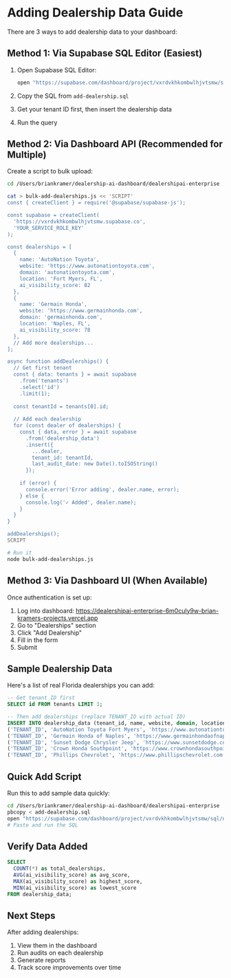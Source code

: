 # Adding Dealership Data Guide

There are 3 ways to add dealership data to your dashboard:

## Method 1: Via Supabase SQL Editor (Easiest)

1. Open Supabase SQL Editor:
   ```bash
   open "https://supabase.com/dashboard/project/vxrdvkhkombwlhjvtsmw/sql/new"
   ```

2. Copy the SQL from `add-dealership.sql`
3. Get your tenant ID first, then insert the dealership data
4. Run the query

## Method 2: Via Dashboard API (Recommended for Multiple)

Create a script to bulk upload:

```bash
cd /Users/briankramer/dealership-ai-dashboard/dealershipai-enterprise

cat > bulk-add-dealerships.js << 'SCRIPT'
const { createClient } = require('@supabase/supabase-js');

const supabase = createClient(
  'https://vxrdvkhkombwlhjvtsmw.supabase.co',
  'YOUR_SERVICE_ROLE_KEY'
);

const dealerships = [
  {
    name: 'AutoNation Toyota',
    website: 'https://www.autonationtoyota.com',
    domain: 'autonationtoyota.com',
    location: 'Fort Myers, FL',
    ai_visibility_score: 82
  },
  {
    name: 'Germain Honda',
    website: 'https://www.germainhonda.com',
    domain: 'germainhonda.com',
    location: 'Naples, FL',
    ai_visibility_score: 78
  },
  // Add more dealerships...
];

async function addDealerships() {
  // Get first tenant
  const { data: tenants } = await supabase
    .from('tenants')
    .select('id')
    .limit(1);
  
  const tenantId = tenants[0].id;
  
  // Add each dealership
  for (const dealer of dealerships) {
    const { data, error } = await supabase
      .from('dealership_data')
      .insert({
        ...dealer,
        tenant_id: tenantId,
        last_audit_date: new Date().toISOString()
      });
    
    if (error) {
      console.error('Error adding', dealer.name, error);
    } else {
      console.log('✓ Added', dealer.name);
    }
  }
}

addDealerships();
SCRIPT

# Run it
node bulk-add-dealerships.js
```

## Method 3: Via Dashboard UI (When Available)

Once authentication is set up:

1. Log into dashboard: https://dealershipai-enterprise-6m0culy9w-brian-kramers-projects.vercel.app
2. Go to "Dealerships" section
3. Click "Add Dealership"
4. Fill in the form
5. Submit

## Sample Dealership Data

Here's a list of real Florida dealerships you can add:

```sql
-- Get tenant ID first
SELECT id FROM tenants LIMIT 1;

-- Then add dealerships (replace TENANT_ID with actual ID)
INSERT INTO dealership_data (tenant_id, name, website, domain, location, ai_visibility_score) VALUES
('TENANT_ID', 'AutoNation Toyota Fort Myers', 'https://www.autonationtoyotafortmyers.com', 'autonationtoyotafortmyers.com', 'Fort Myers, FL', 85),
('TENANT_ID', 'Germain Honda of Naples', 'https://www.germainhondaofnaples.com', 'germainhondaofnaples.com', 'Naples, FL', 78),
('TENANT_ID', 'Sunset Dodge Chrysler Jeep', 'https://www.sunsetdodge.com', 'sunsetdodge.com', 'Sarasota, FL', 72),
('TENANT_ID', 'Crown Honda Southpoint', 'https://www.crownhondasouthpoint.com', 'crownhondasouthpoint.com', 'Durham, NC', 88),
('TENANT_ID', 'Phillips Chevrolet', 'https://www.phillipschevrolet.com', 'phillipschevrolet.com', 'Frankfort, IL', 81);
```

## Quick Add Script

Run this to add sample data quickly:

```bash
cd /Users/briankramer/dealership-ai-dashboard/dealershipai-enterprise
pbcopy < add-dealership.sql
open "https://supabase.com/dashboard/project/vxrdvkhkombwlhjvtsmw/sql/new"
# Paste and run the SQL
```

## Verify Data Added

```sql
SELECT 
  COUNT(*) as total_dealerships,
  AVG(ai_visibility_score) as avg_score,
  MAX(ai_visibility_score) as highest_score,
  MIN(ai_visibility_score) as lowest_score
FROM dealership_data;
```

## Next Steps

After adding dealerships:
1. View them in the dashboard
2. Run audits on each dealership
3. Generate reports
4. Track score improvements over time
